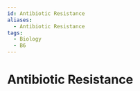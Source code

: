```yaml
---
id: Antibiotic Resistance
aliases:
  - Antibiotic Resistance
tags:
  - Biology
  - B6
---
```


# Antibiotic Resistance
